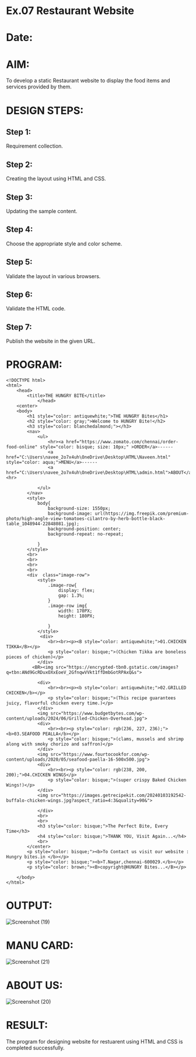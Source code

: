  # Ex.07 Restaurant Website
# Date:
# AIM:
To develop a static Restaurant website to display the food items and services provided by them.

# DESIGN STEPS:
## Step 1:
Requirement collection.

## Step 2:
Creating the layout using HTML and CSS.

## Step 3:
Updating the sample content.

## Step 4:
Choose the appropriate style and color scheme.

## Step 5:
Validate the layout in various browsers.

## Step 6:
Validate the HTML code.

## Step 7:
Publish the website in the given URL.

# PROGRAM:
```
<!DOCTYPE html>
<html>
    <head>
        <title>THE HUNGRY BITE</title>
            </head>
    <center>
    <body>
        <h1 style="color: antiquewhite;">THE HUNGRY Bites</h1>
        <h2 style="color: gray;">Welcome to HUNGRY Bite!</h2>
        <h3 style="color: blanchedalmond;"></h3>
        <nav>
            <ul>
                <hr><a href="https://www.zomato.com/chennai/order-food-online" style="color: bisque; size: 10px;" >ORDER</a>------
                <a href="C:\Users\navee_2o7x4uh\OneDrive\Desktop\HTML\Naveen.html" style="color: aqua;">MENU</a>------
                <a href="C:\Users\navee_2o7x4uh\OneDrive\Desktop\HTML\admin.html">ABOUT</a><hr>

            </ul>
        </nav>
        <style>
            body{
                background-size: 1550px;
                background-image: url(https://img.freepik.com/premium-photo/high-angle-view-tomatoes-cilantro-by-herb-bottle-black-table_1048944-22848081.jpg);
                background-position: center;
                background-repeat: no-repeat;

            }
        </style>
        <br>
        <br>
        <br>
        <br>
        <div  class="image-row">
            <style>
                .image-row{
                    display: flex;
                    gap: 1.3%;
                }
                .image-row img{
                    width: 170PX;
                    height: 180PX;

                }
            </style>
             <div>
                <br><br><p><B style="color: antiquewhite;">01.CHICKEN TIKKA</B></p>
                <p style="color: bisque;">(Chicken Tikka are boneless pieces of chicken)</p>
            </div>
          <BR><img src="https://encrypted-tbn0.gstatic.com/images?q=tbn:ANd9GcRDuxOXxEoeV_2GfnqwVVkt1ffDmbGotRPAxQ&s">
           
            <div>
                <br><br><p><b style="color: antiquewhite;">02.GRILLED CHICKEN</b></p>
                <p style="color: bisque;">(This recipe guarantees juicy, flavorful chicken every time.)</p>
            </div>
            <img src="https://www.budgetbytes.com/wp-content/uploads/2024/06/Grilled-Chicken-Overhead.jpg">
            <div>
                <br><br><p style="color: rgb(236, 227, 236);"><b>03.SEAFOOD PEALLA</b></p>
                <p style="color: bisque;">(clams, mussels and shrimp along with smoky chorizo and saffron)</p>
            </div>
            <img src="https://www.fourtocookfor.com/wp-content/uploads/2020/05/seafood-paella-16-500x500.jpg">
            <div>
                <br><br><p style="color: rgb(238, 200, 200);">04.CHICKEN WINGS</p>
                <p style="color: bisque;">(super crispy Baked Chicken Wings!)</p>
            </div>
            <img src="https://images.getrecipekit.com/20240103192542-buffalo-chicken-wings.jpg?aspect_ratio=4:3&quality=90&">
            
            </div>
            <br>
            <br>
            <h3 style="color: bisque;">The Perfect Bite, Every Time</h3>
            <h4 style="color: bisque;">THANK YOU, Visit Again...</h4>
            <br>
        </center>
        <p style="color: bisque;"><b>To Contact us visit our website : Hungry bites.in </b></p>
        <p style="color: bisque;"><b>T.Nagar,chennai-600029.</b></p>
        <p style="color: brown;"><B>copyright@HUNGRY Bites...</B></p>

    </body>
</html>

```
# OUTPUT:
![Screenshot (19)](https://github.com/user-attachments/assets/e2fe8a16-c809-4295-b9a7-df05d773d7b8)










# MANU CARD:
![Screenshot (21)](https://github.com/user-attachments/assets/4c40bfab-b5e6-486a-8ea9-6107683c64a6)

# ABOUT US:

![Screenshot (20)](https://github.com/user-attachments/assets/5da79160-adb0-49b2-81b7-05e55b549efe)

# RESULT:
The program for designing website for restuarent using HTML and CSS is completed successfully.
